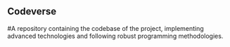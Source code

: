 ## Codeverse
#A repository containing the codebase of the project, implementing advanced technologies and following robust programming methodologies.
  
             
              
          
